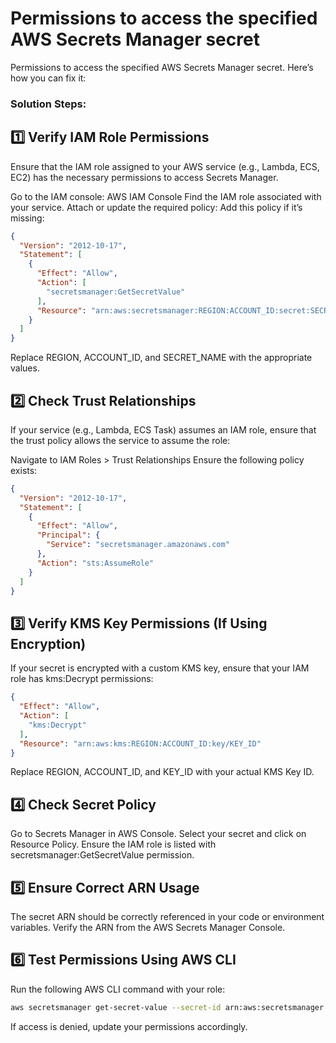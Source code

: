 # Permissions to access the specified AWS Secrets Manager secret

Permissions to access the specified AWS Secrets Manager secret. Here’s how you can fix it:

### Solution Steps:
## 1️⃣ Verify IAM Role Permissions
Ensure that the IAM role assigned to your AWS service (e.g., Lambda, ECS, EC2) has the necessary permissions to access Secrets Manager.

Go to the IAM console: AWS IAM Console
Find the IAM role associated with your service.
Attach or update the required policy:
Add this policy if it’s missing:
```json
{
  "Version": "2012-10-17",
  "Statement": [
    {
      "Effect": "Allow",
      "Action": [
        "secretsmanager:GetSecretValue"
      ],
      "Resource": "arn:aws:secretsmanager:REGION:ACCOUNT_ID:secret:SECRET_NAME"
    }
  ]
}
```
Replace REGION, ACCOUNT_ID, and SECRET_NAME with the appropriate values.
## 2️⃣ Check Trust Relationships
If your service (e.g., Lambda, ECS Task) assumes an IAM role, ensure that the trust policy allows the service to assume the role:

Navigate to IAM Roles > Trust Relationships
Ensure the following policy exists:
```json
{
  "Version": "2012-10-17",
  "Statement": [
    {
      "Effect": "Allow",
      "Principal": {
        "Service": "secretsmanager.amazonaws.com"
      },
      "Action": "sts:AssumeRole"
    }
  ]
}
```
## 3️⃣ Verify KMS Key Permissions (If Using Encryption)
If your secret is encrypted with a custom KMS key, ensure that your IAM role has kms:Decrypt permissions:

```json
{
  "Effect": "Allow",
  "Action": [
    "kms:Decrypt"
  ],
  "Resource": "arn:aws:kms:REGION:ACCOUNT_ID:key/KEY_ID"
}
```
Replace REGION, ACCOUNT_ID, and KEY_ID with your actual KMS Key ID.

## 4️⃣ Check Secret Policy
Go to Secrets Manager in AWS Console.
Select your secret and click on Resource Policy.
Ensure the IAM role is listed with secretsmanager:GetSecretValue permission.
## 5️⃣ Ensure Correct ARN Usage
The secret ARN should be correctly referenced in your code or environment variables.
Verify the ARN from the AWS Secrets Manager Console.
## 6️⃣ Test Permissions Using AWS CLI
Run the following AWS CLI command with your role:

```sh
aws secretsmanager get-secret-value --secret-id arn:aws:secretsmanager:REGION:ACCOUNT_ID:secret:SECRET_NAME --profile YOUR_PROFILE
```
If access is denied, update your permissions accordingly.